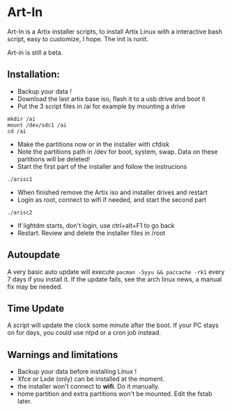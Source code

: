 # Art-In
Art-In is a Artix installer scripts, to install Artix Linux with a interactive bash script, easy to customize, I hope. The init is runit. 

Art-in is still a beta.
## Installation:
- Backup your data !
- Download the last artix base iso, flash it to a usb drive and boot it
- Put the 3 script files in /ai for example by mounting a drive
```
mkdir /ai
mount /dev/sdc1 /ai
cd /ai
```
- Make the partitions now or in the installer with cfdisk
- Note the partitions path in /dev for boot, system, swap. Data on these partitions will be deleted!
- Start the first part of the installer and follow the instrucions
```
./arisc1
```
- When finished remove the Artix iso and installer drives and restart
- Login as root, connect to wifi if needed, and start the second part
```
./arisc2
```
- If lightdm starts, don't login, use ctrl+alt+F1 to go back
- Restart. Review and delete the installer files in /root

## Autoupdate
A very basic auto update will execute `pacman -Syyu && paccache -rk1` every 7 days if you install it. If the update fails, see  the arch linux news, a manual fix may be needed.

## Time Update
A script will update the clock some minute after the boot. If your PC stays on for days, you could use ntpd or a cron job instead.

## Warnings and limitations
- Backup your data before installing Linux !
- Xfce or Lxde (only) can be installed at the moment. 
- the installer won't connect to **wifi**. Do it manually.
- home partition and extra partitions won't be mounted. Edit the fstab later.
